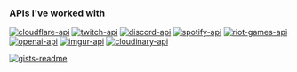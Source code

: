 
### **APIs I've worked with**

[![cloudflare-api](https://img.shields.io/badge/Cloudflare%20api-F38020?style=for-the-badge&logo=Cloudflare&logoColor=white)](https://developers.cloudflare.com/api/)
[![twitch-api](https://img.shields.io/badge/Twitch%20api-9146FF.svg?style=for-the-badge&logo=Twitch&logoColor=white)](https://dev.twitch.tv/)
[![discord-api](https://img.shields.io/badge/Discord%20api-5865F2.svg?style=for-the-badge&logo=discord&logoColor=white)](https://discord.com/developers/docs/intro)
[![spotify-api](https://img.shields.io/badge/Spotify%20api-1DB954?style=for-the-badge&logo=spotify&logoColor=white)](https://developer.spotify.com/)
[![riot-games-api](https://img.shields.io/badge/Riot%20Games%20api-D32936.svg?style=for-the-badge&logo=riotgames&logoColor=white)](https://developer.riotgames.com/)
[![openai-api](https://img.shields.io/badge/OpenAI%20api-black.svg?style=for-the-badge&logo=openai&logoColor=white)](https://openai.com/product)
[![imgur-api](https://img.shields.io/badge/Imgur%20api-291765.svg?style=for-the-badge&logo=imgur&logoColor=1BB76E)](https://api.imgur.com/)
[![cloudinary-api](https://img.shields.io/badge/Cloudinary%20api-3448c5.svg?style=for-the-badge&logo=data%3Aimage%2Fpng%3Bbase64%2CiVBORw0KGgoAAAANSUhEUgAAAgEAAAFQCAYAAAAm3K2uAAAACXBIWXMAAAsSAAALEgHS3X78AAAgAElEQVR4nO3d%2FVEcSRLG4a6L%2B%2F84CxZZILBAyAIJCwQWSFiAsABkAcgCkAUgC5i1ANYCcRbURaFsNDPMR%2FdMf7xZ9XsiFNrb29U2wzD9dlZWVqgAuBRj3K2qateufaeqqr25r%2BM%2FC%2F7eOo9VVf0z989Mqqp6sr9%2BCiFMeMcAeSAEAIKmbvB7doP%2Fy%2F73opv9WOpwUAeHx%2FpXCOGR9xWgjxAAjCjGeGA39%2FTrndhNflsTCwV%2F139NFQHQQggABhBjrG%2Fu6ab%2Fduopv0R3FgqewwHBABgPIQDoQYxxz27y7%2Bz3Um%2F4TaVg8NPCwV0I4ambPxbAKoQAoAN20z%2Bwm%2F6BlfWxuclUMCAUAD0hBAAbsPL%2Bx6mb%2Fi6vY6%2FqQHDD8gHQHUIA0NDU0%2F4nyvujerRQ8COEcFPw6wBsjRAArGA3%2Fk%2F21M%2FTvqYUBH5YlYBlA6AFQgAwhxu%2FazdWIbgq%2FYUAmiAEAH%2BG8xzZzZ8bv39PFgi%2BhxDuSn8xgGUIASjWVHPfJ1vrR55SD8H3qqqumGQIzCIEoDhW7v9sAYCtfGWpqwM0FKJ4FSEAJYkxHvHUD1NXBy5oJkTJCAHImpX8v9iTP0%2F9WCQ1EZ6xVIASEQKQJWv0O7VmP6CJOwsDNBKiGIQAZMVO5fvEzR9bSBMJv7HNECUgBCALdvM%2FZb0fHXq0ygBhANkiBMA1bv4YAGEA2SIEwCXb5nfOzR8DIgwgO%2F%2FiWwpPUsNfjPGyqqp7AgAGlppNL2OMt1aBAtyjEgAXbKvfqW33AxSkXQTHbC2EZ1QCIC%2FGmG78DwQAiEnVgIdUmbKQCrhDJQCyrOR6yYE%2BcODJ%2BgUu%2BGbBE0IA5Nign3Ob7Q948mhLBAwcggssB0BKjPGrNf0RAOBRCrC3LBHACyoBkGBb%2FlLpf4%2FvCDLBEgHkEQIwKrr%2BUQB2EUAWIQCjofEPBaEqAEmEAAyOp38UjKoApBACMCjW%2FgGqAtBBCMBgbOjPOa848CxVBQ5DCE%2B8HBgLIQC9s%2FL%2FNbP%2BB%2FVovzaxQ6VmME%2B2PHBTyNcLMYQA9Mqa%2F67txoLtpBvGxH7%2F2%2F6k%2Bn9XfQ2osSWc%2BvtXB7m3U2GB7%2B32LkIIJ96%2FCPhDCEBvbPDPKa9wa492c%2F%2B7fqJXn0BnYW%2FXfr2b%2Bms0N7HlAZoGMRhCADpH%2Bb%2BVR1sbTjf8SU7jZu19sGfvg7f2O1WD1VgewKAIAeiUlY6veQpcamI3%2FZ%2Fp99KawuxciAOrFhzwPlmK5QEMghCAzsQYj2z7H%2F5IT%2Fo3pd7015kKBR%2BoFLzC7gH0jhCATsQYzxn%2B86K%2B6d%2BwvtuO9RZ8sAOkqBL8DpEpCEwErgUZIgRgK6z%2Fv0g3%2Fh924%2BfJrQO2tJTeV58K37KY3k8nIYQrgWtBZggB2JiVcq8L%2FoDmxj8QCwSfCq8QpCmDXwWuAxkhBGAj9qF8W%2BAabirPfqPUPx5bMqgDQWnvv6sQwrHAdSAThAC0FmP8aA2AJX0Ap1Ls95y28HlnS1Hpvfi5sGpU6g94T%2FUJXSAEoJXCdgDUT%2F1XfOBqm6oOHBXyJTNYCJ0gBKCxgg4ASk%2F73xjY4o%2F1qRxZdSD3StWTVQTYOYCNEQLQSIzxsoCnLEr%2BmbClgjoM5NxISBAA0K8UAGLeLu0JEhlKS1gxxoeM38G%2FbJkOALqVeQDg5l%2BQAsIAQQCtsRyApTJeArix4Ss0VRXIbpbnmfYMHDNUCG0QArBQpgHgzgausOZfOOsZ%2BJJpAyFBAI0RAvBKhgHg0Z786fbHDAsD5xkGXoIAgPYy6wFIDVOMWcVaaQJmjPFW4D3bJXoEADSXWQC4pukPbVnz4C%2BB929XCAIA1ssoADzY9DhgI2mJIB2NLfBe7gpBAMByaRJgHp91zx%2FcpR0og56kMBljvBd4X3eBIICFaAwsXCZnATxaIxRd%2F%2Bic9ZWcOn9lmSyIhQgBBcskAFzYtj8O%2BEFv7OjsS%2BenFRIE8AohoFD2oXbreI80T%2F8YXFpysvkCXqUgsM%2BgLNQIAQWyrvl7xwHgxgIAT%2F8YnDWeXjo%2BmGhiFQF%2BflD9i5egLNY4d%2B04AKShP4d8gGEsVn3atzDqUV0FBAgBBbp2uq75aGXMC4FrQeFSCE1hNIVSp6%2FEnk0GReEIAQWxH3qPe%2BhvLADQ0AQpFkr3LaR6c8RETaAQNgnNIz6kIM8GDHkdO8wMgYLRGFgA2wlw7%2BwrfbLmPw79gRtOdw%2BwdbBghIDMWSPgg7NGwFRaPeRDCR45nb9R99zQcFsYegLy520nwIT1f3hmR%2Fju2xO2F7v2WYHCEAIyZqVJT42AV%2BxfRg4sxL63UOvFgX1moCAsB2QqxvjRWbK%2FCiEcC1wH0Blbjrt1ti33kF6cchACMuSwDyDN%2FmcXALJkP4%2FpCdtLFz6jhQtCCMhQ2qrkaBng2NZQgazZnA4vQWASQtgXuA70jJ6AzNi%2BegIAIMaWu7y83%2FfoDwCcSfMABAaPNMWAEhQpBXUfP6LPPvIuzRvLAZmwdcd7JyebUQFA0RzNEkj9AW%2FYsZMvlgPycUoAAHywnwEPu2F2mB8AiEvnmwuUDZtgCQCY4uhMD2%2BjkNEQywHOOVoGoAIALGDNvKfirw3bBjPFcoB%2FHpYBTggAwGI2I0P952PH4XkIQN6cLAPwwQE0kH5WBH5e12FZIDMsBzgWY3wQrwIwChhowcFAIZYFMsNygFO2jqgcACYEAKC1E%2FFDh1gWyAyVAIdijLt2NoCqCacBAptxcugQjb6ZIAQ4JH42wJMFAE9HqAJS0vRPCwKqh4AxRCgTLAc4Y2M8lc8GOCQAANuxn6H3wi9jfTIinCMEODJ1JKmqtBXwrvTvE9AFCwLKfTVp0JGXw8qwBCHAly%2FCzYBpJ8CFwHUA2bB1d%2BW1d6oBztET4IR4MyCNgECPxPuAaBJ0jBDghPD%2BYRoBgZ7ZUuCDaKMgTYKOsRzggK27qQ4QOSEAAP2yG%2Byh6Mu8Y0uVALqWngBSKVB0hChDQ4ABpbG9Aj%2F3y3g4yhxzWA4QY0%2F96ddbGxai%2BoNFHwAwAuH%2BAMaEO0QIGJGt86Uf5nf2u%2FKEsHn7LAMAwxPvD3jPNmFfCAEDs0lgaeDPB2c3%2FWlndvwpgBFYxfBW8LW%2FCyEoDznCHELAAGzK3we7%2BauOAW0qHQy07%2BNSgXzFGM9FG%2FKoBjhCCOhJZjf%2BGseIAiJsWeBesG%2BIaoAjbBHsUCrRpY75GOOvqqqubVtfLgEg%2BUYAADRYU65iI94B44T9oBKwJUvj6Wb%2FWfx8%2F22xDAAIEl0WoBrgBCFgQ5Z0PwkP8ekauwEAQcLLAvQGOMByQEsxxnRy1r115pYSAC4IAIAm4WWBU4FrwBpUAhqwpP3FnvxLm4r1aFUAhgIBwmKM19aIrIRqgDhCwApTN%2F%2FPmTX4tXEYQrjxc7lAmUSHCN2EEFTPPCheRQhYjJv%2FC5p7AEfS2QKCZ%2Fy%2FYVeRLkLAnBjjV27%2BL2gGBJyxniWlaaScKSCMEGBSw581snAS1m%2F84AIOiY4U%2Fi99RZqK3x1gA35Scr4kALxIP6wnItcCoAVrxFPr41Ecb1y8quQQYOf0X1pi9nqQT1%2B%2BkdoB19RC%2FCeBa8ACRYYAa555KGiffxvp5n%2Fh53IBzLNGvCuhF2bXllwhpqgQkI7xtdL%2FOY1%2FS1EFAPJwYqFeBdUAQcWEAOv6V%2BuaVfNIFQDIg4X5b0JfTOq%2Fou9KTPYhYOrpnxGW651RBQCyciFWDfgscA2YknUI4Om%2FlccQgtIaIoAtCVYD6AsQk2UISCUnnv5b%2B%2B7segE0o1QNSLuy1M43KFp2IcDeYDz9t8OOACBTgtUAGgSFZBUCYoyp6%2F%2Bazv%2FW2BEA5E0p5H%2B081kgIIsQMFX%2BZypVe1QBgMxZyFfq%2BWFJQIT7EGBzsin%2Fb44qAFCGM6Gvkl0CIlwfIGQTqC4FLsWrJzvmkxAAFCDGeC30FM4RwwLcVgJs7j8BYDs3BACgKEoNgiwJCHBXCbCGkpRmDwQuxzuSOFCYGOODyImpkxDCvsB1FM1VJcACwC0BoBMXBACgSCq9AXuMER6fm0pAGv9rAYCtJaul8v7E%2Fon0%2B%2F%2FsTIDnG76dNQ6gUPYw9SDyWXplg8oeeSgZh4sQQABYaGK%2F%2FqmqKt3Yn0IIkw3%2BHACFsZ4qxRG%2B859rE%2FqW%2BiUfAmwLYOkDgB7tB%2BJv%2B6HgaR7Axuxz9dbJKzj9%2BXfHw063pENAwVsAn%2BxN%2F8Pe9JTJAHRKqEGwrfT5eFNV1U8%2BH7cnGwIKDACP9sb%2BwZM%2BgL7ZKas5HLI2sQemG6oE7UmGgIICQH3j%2F86bF8CQrDP%2FIbMXnc%2FUluRCQCEB4Mqe%2BG8ErgVAoezMlVxHrj%2FacKQblgyWkwoBzppV2nq0rTAXdLsCUBBjTIeunRfwzairAzx4zZEJARlvA5zYIT1KJ3gBQK5LAqvwMDZHIgRkGgBSc98ZTX4AlGW%2BJLBMvcPgrPSlgtHHBk%2BNAs4lAKSb%2FvsQwnsCAAAHvhf4TdqxYUkPaXBSyeOLR60ETAWAHFJoSpPH3PgBeFLgksAyVyVWBsauBFxnEACe7Ob%2FhgAAwBu76dE9X2hlYLQQYLOrvZ8GeGHH8dL0B8Azuub%2FqMPAuVWrszZKCLBZAIqHVzSVnvj3QwgndJgCyMBPvomvfLEw8EXsujo1eE%2BA81kAT7ZmdCFwLQDQmRhj5NVcKtuer0ErAbbOcj3kf7ND9dM%2FAQBAjuhpWi7du26tXyCrJYKhlwO8Hgl8Zlv%2BaJ4BkCuWBNar%2BwU%2Bql9oU4OFgNRk4XAnwKM9%2FX8VuBYA6BOVgGbSg%2Bx1jPE6h6rAID0Blpq8LQPc2BoQjX8AikBfQGv1FnG3uyt6rwRYH4C3UwFT1%2F8hAQBAYagGtFNXBdz2CgyxHOCpD%2BDJRv7S%2FAegRPQFbObIGgfdDb%2FrNQTEGL866gOYWAAgCQMo1YTv%2FMb2LAi4moHTW0%2BAJaL7vv78jtUBgPI%2FgGJZSfsX74CtXYUQjj1caJ%2BVAC99AOmbtU8AAFA6%2BxykGrC9o3REs4c%2BgV5CgKNlADdpDQAGwpJoN%2FZspoD0vbDzEGBf8GnXf24PCAAA8NrfvCad2bE%2BAdnhQn1UAjwsAxAAAGAxKgHdqrcRSjYMdhoC7LQl9WUAAgAALGHj0RmR3r1Lm5wrpbMQYEOB1JcBCAAAsB7Ngf34kgYLKV1Ql5WAc%2FGhQAQAAGiGoUH9OVIKAp2EgBjjQVVVyqcqEQAGlhpErToEwB%2F6AvolEwQ6GRaU9kMK9wJM0hwAgesohq17fbGvNx2ucVX6awKUwPbFz98LDuz3v%2Bxc%2Fj2nR8r3YfQH1K1DgHU8qu4IYBLgwCzdznfBEgQAzLAKcgoEb%2B13d3P3OzJqENgqBFjqexBNdenGv2%2BdrhjAkgBQIwgAWMmCQfr1obBQ4HPJOk0GjLoOGnwJ6O69cNngneDqYA0A40kPmekzI8aY9tj%2FEr7XdMXXkfv2DVL9xnxp8CWgu%2FdCkwBQIwgAaC1N3bNAkDM%2F9y7hKoCvNOVcywBQIwgA2Ig9gKb99g%2F93EJGp%2F%2F5KFwFcHFqUy42DAA1ggCAraRl30yrA9r9EMJVgFK7Swe3ZQCoEQQAbC3NJOnoM0nFL9n7mXAVgD6AgXT8w0YQANCJzMKAZmVbtApwK%2FDSFKGnHzCCAIDOZBQGrqXeFaJVgF%2BMpx1Gzz9UBAEAnbKegdseP7eG8FXmXWF7NtWwDDCAgVI1QQBA5%2Bze5XnWQG9zb1pNDExbMmz2s4q7EMJ7oevJ0ppJgF1jsiCAztn6%2BqX4YXfLpAm4b%2FoYgd%2F4FME0qEEsACScDNizgQNAcklFAEDX0g00hHBYVdWh3VQ9SQGml%2F6ANkcJfxZ7xc44F6BfIwSAGkEAQC9CCDfpqbqqqvS7Jwd99Ac0Wg6wxrsHoRfr0Q4H4nTAnowYAKaxNACgN9ZTdu7sFU73vklXf1jTSoBiFYAA0BORAFBREQDQpxDCRbqp2oOlF8OPxhfrqmQmQI9E99YSBAD0xra%2Fe9pKONy2QTu5SQlHBPdEfLgGQQBAr5wNGOpkrHCT5YBPQm%2B7tCXwTuA6siO0BLAMSwMAehVCOHa066z%2FZQErkSjhgKAeOEu%2FBAEAvRIdjLfI1ssC6yoBSkMVrrrsiMRvDioA86gIAOiV7Up672CewOdtx%2BavCwFKuwK%2BC1xDVhwGgBpBAECvbOlZPQjsbLvFcemcALHZAIwH7pjjADCNOQIAemXL0Ld2w1X1ftN%2BuVWVAKWlgDOBa8hGJgGgoiIAoG%2B2DK1eEdi4GrAqBLzb9A%2Ft2CM7ArqTUQCoEQQA9MqCwInwq7y36efgwuUAO23p19aX1Q1Kvh3JMABM430CoFd2ox1%2BYl8z6YH5Tdt%2FaVklQGUp4MnhIQ%2BSMg8AFRWB5tIaZzoW3LYb8ZoBDdmDhury9G5nkwSF9o17O9hBkrM5ANvipraCBYD5MeC8ZkALwp%2Bpv6ySvx2hswIYDrSlwgJAjZvaAksCAK8Z0JIN0rsf%2FqOtkVbVgFc9AXbjvRd4U0xCCPsC1%2BFWAUsAq9AjMKXhNideM6Ah20Z%2FL7h1MC2jv2l60u6ingCVA3oYDrSFwgNARY%2FAHy32OfOaAQ2FENLxw4eCr9dOm76%2BRSFAZWsgDYEbIgC8KP6mtsGgk%2BJfM6Ap275%2BIfiCnTb9B1UrAXeWstASAeCVYm9qW0w6IwgADYUQ0vwAtXNtdpv%2BDM%2BEAPvQUFjf%2BCFwDe4QAJYq7qbWwahTggDQ3LHgRMFGZ%2F%2FMVwJU%2BgFYCmiJALBWMTe1DmedEwSABmyioNr8gLQbaO09fT4EvO3vehqbsBTQDgGgsexvaj0cdkIQABoIIVwILgt8WvcPzIcAhX35nBPQAgGgtWxvaj2edkYQAJo5FnudjtYND1IMAfQDNEQA2Fh2N7UBjjslCABr2LKA2m6BlT%2B3L8OCbO3gdpBLWiGEsPBQI8wiAHQii%2BE4A593zkAhYAV78n4QGiK0cvDedCWApQAnCACdcf90O3AAqKgIAKvZpD6lY4f3Vo3gnw4Bfw1zPSv9FLgGaQSAzrm9qY0QAGoEAWAFq5YpNbgvbRCkEuAIAaA37m5qIwaAGkEAWE1py%2BDSMcLTPQG%2Fxl7DoB9gOQLAIFysdwsEgGn0CABLxBhTb8CuyOuzb42LM6YrAWN%2FoKjtr5RBABiM%2FNOtWACoqAgAKylVAxYuCTyHgCZThQZACFiAADA42ZuaYACoEQSABcR6AxYuCdSVAIUPlX8ErkEKAWA0cjc14QBQIwgAi6lUA3YX7RKoQwBNgWJijF8JAKNKN7XGZ3L3yUEAqBEEgDlWDVA5XOjVZ1odAv4z%2FLW8wnkBs94pXUyhPoz9ZTsKADWCAPDaN5HX5NVnmkwlgEODXvkudj2leRp7hLXDAFAjCACzVHbQ7M2fJTB%2FdsBYaAqck0pIYQNVVR1KfSHje7KtMW39N4Qw2pHWjgNAjSAAGHvIVTkif2YjgEolQGW9xL0xb1yiJov2xirLIADUCALAHyqH480sNavsDqASAOQVAGoEAUCrQXBhJWBs%2FxO5DmA0GQaAGkEA%2BE2hUjvTF%2FCv%2BSaBkbAcgKJlHABqBIEWYoznMcbb9Lubi0YTKksCL9WAf4vMCGA5AMUqIADUUhCoOGtgtbkhYQfpQS2EcKx6vWgu9WzFGJ8Eftb36qqEynIAUKSCAkCNisAKS6aEHtnfRx4UBuO9NAcSAoCRFBgAagSBBdaMCScI5ENhSeBlBUAlBDAoCEUpOADUCAJTGp4TQhDIg0IlYCfG%2BHzEsUQIYFogSkIAeEEQaH9QGEHAObvfKdzzdEIAUAoCwCtFB4ENTwolCPinUA143iFACAAGQgBYqsggsOVR4QQB334KXP1fFSEAGAYBYK2igsCWAaBGEPBLYVs8ywHAEAgAjRURBDoKADWCgEMi55k87xAgBAA9IgC0lnUQ6DgA1AgCPo3dF%2FD8mUQIAHpCANhYlkGgpwBQIwj4M3o1IH1GSYQA%2B7AEskEA2FpWQaDnAFAjCPjyj8DV7qhUAvigRDYIAJ3JIggMFABqBAE%2FJJoDWQ4AOkQA6JzrIDBwAKgRBHxQOD2XEAB0hQDQG5dBYKQAUCMIiBPZIfDcGCizVQHwigDQO1dBYOQAUCMIYJ2%2F%2FhVCUChJ8MEJtwgAg3ERBEQCQI0goG3sbYIyywH%2FEbgGoDUCwOCkg4BYAKgRBLBUHQLGrgawHAB3CACjkQwCogGgRhDAQnUIkGhQALyws7gJAOORCgLiAaBGENAz%2Br1XZTngQOAagDaOCACjk7ihOQkANYKAlv%2BNfTUylYAYIx%2Bo8EThPPDSjf49cBYAagQB1Hb%2FbX8xehqxvgA%2BWOFCCOEuxvimPo6zhR17giX0%2FnFVVdX3tv9S%2Bh70eE1rOQ0AtRQE0mt4rHE5GMlLCFCZFUAIgBshhMeqqh7bXm%2BM8YPjm0cfTkS2KjfmPADUCAKQ2R2QvBW4BmAICgeHyCAAjIqlgcIp7Q5oW1YFgEFlFgBqBIFyTZ5DgEgSZ4cAAFmZBoAaQaBMT9NbBBU6bRkaBEBO5gGgRhAY3l9jX8B0CGjd4NQDqgEApBQSAGoEgWGNvgw%2BHQIUmpXeCVwDADwrLADUCAIFkVoOoBIAQEWhAaBGEBjG6PNCpkOAwg6BHfoCAIyt8ABQIwj0b%2Bz73c%2BXEGA7BOgLAFA0AsAMgkBPVEblzx8gpFANoC8AwCgIAAsRBPohUfWeDwF%2Fj3Qd0z4KXAOAwhAAViIIdE9hQN7dfAiQmN0fYyQIABgMAaARgkC3JKbkzoSAsU%2FlmvJB5DoAZI4A0ApBoDsKS9%2BT%2BUpAJVINoBIAoHcEgI0QBLoxeiUgbQhYFAJUtgoSBAD0hgCwFYLAFmxnwNgh4PlevygE%2FBz%2BWhZiSQBALwgAnSAIbE5hK%2FzzwYGvQkAI4WaUy3nto8o%2BSgD5IAB0iiCwGYV%2BgOcH%2FkWVgEqkL2CH3gAAXSIA9IIg0J5CJeB5OOCyEPBj2GtZ6rPIdQBwjgDQK4JAQ1bhVhgUtLQnoFKZF5BeqBijxF5KAH4RAAZBEGhGosIdQlgeAuz%2FVDhHIDkVuAYAThEABkUQWE%2BhH%2BDlQX9ZJSChQRCAawSAURAEVlOoBLyMAlgVAlT6AlIA%2BCJwHQAcIQCMiiCwgM2%2FUXiofTknaGkIsBHCT4Nd0mqfRK4DgAMxxj0CwOiO7PuAP1Tm3zRaDqiElgR2Y4z8QANo6lHoIaZkfA%2BMLWsr3MceQwgvPX%2F%2FXvMPfxNK06lB8ErgOgCISzPRY4z7G4xm3bPPGvqQ%2Fkg38rMNRso%2FTd9sIHMvndn9tzIEpF0CMcZHkSMPn6sBIQSCAIC17AbU9iZ0Z59517zCL85CCBci1%2BKZytybmaMB1i0HVEJLAhXbBQEMgBL2LIVD5VyLMR6IPExX85WAJiHgW3%2FX0lqqBrBTAADgicoD7GR%2BiWZtCLB%2FQSkJnjI3AADggU29VTgroFo0DbhJJaASqwYwNwAA4IXSMvb3%2Bb%2FRNATciK2TnXKmAABAmd2nVHYFPNbnBUxrFALSdhvB7XnnAtcAAMAySlMTFzb5N60EVGJLApWdKSBxGhMAANNsR4BKL0C1aCmgahMCrEFQ5Yjh2jlNggAAQUrV6oVLAVXLSkBlU6OU7DI7AACgxLayK52bsLAKULUNAXaokNoYyC9WdgEAYFRWnVZ7OF3a09e2ElAJVgOSS5YFAAACLsXOnrhbdYZD6xBgs%2FvVqgG77BYAAIzJmtXVGtaXLgVUG1YCKtFqwBG7BQAAY7CZAEpbAitrCFy5vX%2BjECBaDahsWYAhQgCAoaktA1TrqgDVFpWASrQasMMRoACAIcUYv4rNBKitPQJ64xAgXA3YizGqlWQAABmyZWjFrepXNu13pW0qAZVoNaCy%2FgCVec0AgAzFGPcE%2BwBqje7PW4UA4WpAZf0BzA8AAHTOtqUr9gFUVgVodG%2FethKQHHfwZ%2FTl2pIaAACdsABwKzYVcFrjKv3WIcCmCKqdKVDbsSDAICEAQFfOhQNA4ypA1VEloBKvBqQtg7cEAQDAtqzxXLnnrFWvXichwFLH2q0II9ojCAAAtuEgAFy0qQJUHVYCKksfa7cjjGiP0cIAgE04CABPm%2BzY6ywE2H5E5WWByrYOMkMAANCYgwCQnDWZCzCvy0pACgI3wk2CNYIAAGCttIQcY7x3EADSGQEbLcl3GgLMsfiyQGVBgF0DAICF7Bwa5W2A0zauwnceAqwpQXWS4LSPNAsCAObZfJl7JwHgyrbqb6SPSkBlZQn1ZYGKXQMAgGkxxi8WADzcF1LV%2FWSbP6CXEGA8LAtUFgQemCwIAOWy9f9LZ7vIjjdpBpzWWwhwtCxQWeK7tdOgAAAFmSr%2Fezp47saa8bfSZyXA07JANTVi%2BKvAtQAABmCf%2Bfc2XdaLzrbk9xoCzKGTZYHaKTsHACBv6enftv%2BdOvxCt14GqPUeAuxCD%2Fv%2B73QsLQvc0ycAAHmxtf%2Bvjrr%2F5110sQxQG6ISUJ806KU%2FoLZrQeCLxuUAALZhfV9en%2F6TSQhhq90A8wYJAdXvIPDVUX%2FAtPMY460NjgAAOGOl%2FzT459rZ2v%2B0Xqrqg4UA460%2FoHZgVQF2DwCAE%2Bnhzbb93dvnuGfHbU8IbGLQEGD9Ae%2BH%2FG92qN49QFUAAIRN3fwfnG37W%2Basyz6AaUNXAlIQmDg4bXCVA0uVAAAhGd78KxsL3NvW9cFDQPU7CFylDscx%2FtsdYfsgAIiIMR6krd2Z3fyTybZjgdf5d59%2F%2BCqpw9H24uf0DQMADO82w9c8rf%2B%2F72oewDKjVAKmnFjSAQAAvz3vBOg7AFRjh4CpRkGCAAAAvwPAe%2Buf693YlYA6CHg5cRAAgD4NFgAqhRBQ%2Fdkx8J4gAAAo2PGQAaBSCQEVQQAAULZj2zk3KJkQUBEEAABlGiUAVGohoCIIAADKUe8CGCUAVIohoCIIAA0g5lwAAAS7SURBVADyV%2B8C6GUccFOSIaAiCAAA8jXoNsBVZENARRAAAOQn3df2FQJApR4CKoIAACAfd1YB6PxI4E3Jh4DqTxDYZ7IgAMCpdBpg72cBtOUiBFS%2Fg8AjI4YBYHAHvORbS1sAJY%2FQdxMCKhsxHEJIFYHRtlPAnV2%2BZdrSMbClvwbI1qOt%2F8ves1yFgJolqjONq4E4QgCAMdwoNQAu4zIEVL%2BDwFcOHlrqTvS6RhFjJAho2yv9BRD3rvQXYAMnIYRBjgLeltsQUP0OAlfWJyDTaQlJ3GS0vRW7Oh4sZvHz01y9%2Fe%2FCywW7DgHV7M6BUacuiaF5cpbakwyVmllSPQHq5dsR7FBNa%2BRCZQBQG%2B5DQPWnYfAwlWAELkfBP6W%2FAHPUGs%2BoXM3aFbzJEARmfVS6GDGPdvM%2F8VD%2Bn5dFCKhZCWafD1meNOfsKd1kbLsrJedZajcZQsAs%2BgIWO7Pyv9vP3KxCQDW7PFDsNkJ7DbjJzDpSuhiWr175JHY9PwWuQclHlgRm3NnN%2F6vHp%2F9p2YWA6s%2FyQNo5cFjwzZCbzCxuMtr2xOYF8PPzmlqQHsOTDf5xt%2Fa%2FTJYhoGZHNL4p9Af6h8A1KEnrzkofYjdUa145VbkQe7ojCMz6HGPcUbqggaXS%2FxvlwT%2BbyDoEVLNNg0VVBSwAld4bMe9U5UOMm8xCB2LVgG8C16Ak%2Fex8KfDrvrKbv%2FvS%2FyLZh4DaVFWgpF4BpirO2hX7EOP789q5yoVYsxdBetbngnoD6hP%2FjpVO%2FetaMSGgmu0VKOIgIitb8SE2K1UDJIaf2AcL52DMSr0BSkGNbcezUjXgUumCelDf%2FN977vpvqqgQUEvfWDuI6KSAJQKeNl%2B7FFrbPKM34JVzoaB2w5bbVw7EglpXirr514LGZYzHbganbcvEIQQ3r12M8ZbjQF%2B5Ujna0z5QZcrgIurT10YPSFb%2BflB5YYTI3CxjjHGLfz1V485yLvmvUnwIqNkP%2BmnTbTDOQsCOfYiV3Nm7iFIQIKi9NrEbjUIQIKi99qQyJneDEPBkjZ9Xpd78a4SAOdadfLruA9lTCKj%2BfF23ApeiRiIIWFC75%2BjjV5SCwCV75V%2BRCAItQkCqXHzPbZvfNggBS6wLA95CQPX7azoqoKlnEypBYM%2BCGhWbWRJBwILaLafqvTJ6EFgTAp6s5P%2Bt9Kf%2BRQgBa1gY%2BDT%2FBOAxBFQEgVUIAtoIAtpGDQJLQkC68f%2Bw5k4sQQhoaL5nwGsIqAgCqxAEtCkFgWt6OF4ZLQhMhYAbm5Z6k%2BNgnz4QAlqyD4AjO7HQLatwXHOjeUWpR4AnzteUegTOC52gt8ooQcAebLjxb4AQUDCeaJZS2jXwVWmmvgilIPDRqmqE6T9kdg1gvSKHBeE3m6D43s5VoGHmjyPrBB9dmlduR2MzsOaP5%2BUShYFPU%2BPIXVcGO7Zj3x%2BqWA5QCcALK6mdsk3txbHSVqKm21cLcmchVsJU39BHKgPPnuzgHUr0wggBeGVqR0TpH2Y3dgKlFLvZpMD2ofCegVTJ%2Bq%2FAdcywCsVH%2B%2F58FLq0MRQ1gtcjQgBWspLenlUH3hX2ap2or2taIKi%2FR28LC20uhr5YqE6%2F%2FiqsyvakGKIxpaqq%2FwNke8mFQkTszQAAAABJRU5ErkJggg%3D%3D&logoColor=white)](https://cloudinary.com/documentation/cloudinary_references)

[![gists-readme](https://gists-readme.yizack.com/api?user=ahmedrangel&theme=dark)](https://gist.github.com/ahmedrangel)
